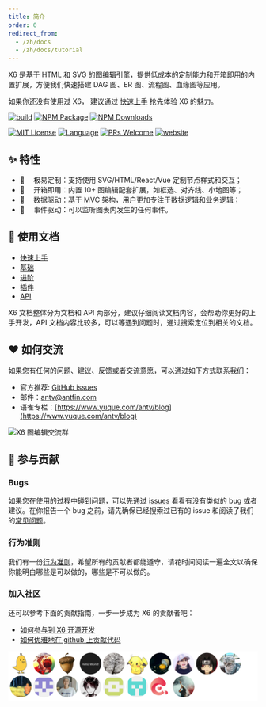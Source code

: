 ```yaml
---
title: 简介
order: 0
redirect_from:
  - /zh/docs
  - /zh/docs/tutorial
---
```


X6 是基于 HTML 和 SVG 的图编辑引擎，提供低成本的定制能力和开箱即用的内置扩展，方便我们快速搭建 DAG 图、ER 图、流程图、血缘图等应用。

如果你还没有使用过 X6， 建议通过 [快速上手](/tutorial/getting-started) 抢先体验 X6 的魅力。

<p align="left">
<a href="https://github.com/antvis/X6/actions/workflows/ci.yml"><img alt="build" src="https://img.shields.io/github/actions/workflow/status/antvis/x6/ci.yml?branch=master&logo=github&style=flat-square" /></a>
<a href="https://www.npmjs.com/package/@antv/x6"><img alt="NPM Package" src="https://img.shields.io/npm/v/@antv/x6.svg?style=flat-square" /></a>
<a href="https://www.npmjs.com/package/@antv/x6"><img alt="NPM Downloads" src="https://img.shields.io/npm/dm/@antv/x6?logo=npm&style=flat-square" /></a>
</p>

<p align="left">
<a href="/LICENSE"><img src="https://img.shields.io/github/license/antvis/x6?style=flat-square" alt="MIT License" /></a>
<a href="https://www.typescriptlang.org"><img alt="Language" src="https://img.shields.io/badge/language-TypeScript-blue.svg?style=flat-square" /></a>
<a href="https://github.com/antvis/x6/pulls"><img alt="PRs Welcome" src="https://img.shields.io/badge/PRs-Welcome-brightgreen.svg?style=flat-square" /></a>
<a href="https://x6.antv.antgroup.com"><img alt="website" src="https://img.shields.io/static/v1?label=&labelColor=505050&message=website&color=0076D6&style=flat-square&logo=google-chrome&logoColor=0076D6" /></a>
</p>

## ✨ 特性

- 🌱 　极易定制：支持使用 SVG/HTML/React/Vue 定制节点样式和交互；
- 🚀 　开箱即用：内置 10+ 图编辑配套扩展，如框选、对齐线、小地图等；
- 🧲 　数据驱动：基于 MVC 架构，用户更加专注于数据逻辑和业务逻辑；
- 💯 　事件驱动：可以监听图表内发生的任何事件。

## 🍉 使用文档

- [快速上手](/tutorial/getting-started)
- [基础](/tutorial/basic/graph)
- [进阶](/tutorial/intermediate/connection-point)
- [插件](/tutorial/plugins/transform)
- [API](/api/graph/graph)

X6 文档整体分为文档和 API 两部分，建议仔细阅读文档内容，会帮助你更好的上手开发，API 文档内容比较多，可以等遇到问题时，通过搜索定位到相关的文档。

## ❤️ 如何交流

如果您有任何的问题、建议、反馈或者交流意愿，可以通过如下方式联系我们：

- 官方推荐: [GitHub issues](https://github.com/antvis/X6/issues/new/choose)
- 邮件：[antv@antfin.com](mailto:antv@antfin.com)
- 语雀专栏：[https://www.yuque.com/antv/blog](https://www.yuque.com/antv/blog)

<img src="https://mdn.alipayobjects.com/huamei_f4t1bn/afts/img/A*AY2PSL5s0N4AAAAAAAAAAAAADtOHAQ/original" alt="X6 图编辑交流群" width="375" />

## 🤝 参与贡献

### Bugs

如果您在使用的过程中碰到问题，可以先通过 [issues](https://github.com/antvis/x6/issues) 看看有没有类似的 bug 或者建议。在你报告一个 bug 之前，请先确保已经搜索过已有的 issue 和阅读了我们的[常见问题](https://www.yuque.com/antv/x6/tox1ukbz5cw57qfy)。

### 行为准则

我们有一份[行为准则](https://github.com/antvis/X6/blob/master/CONTRIBUTING.zh-CN.md)，希望所有的贡献者都能遵守，请花时间阅读一遍全文以确保你能明白哪些是可以做的，哪些是不可以做的。

### 加入社区

还可以参考下面的贡献指南，一步一步成为 X6 的贡献者吧：

- [如何参与到 X6 开源开发](https://www.yuque.com/antv/x6/gcinvi)
- [如何优雅地在 github 上贡献代码](https://segmentfault.com/a/1190000000736629?u_atoken=b71f69b7-7d74-4e6c-a373-76e0a36e2c87&u_asession=01aGvG2P10Vrjamv5BFM7yX0X2_OcJ_XmHlitgQC_BVnNLlRLdwpnHYH8ma1b1UKRaX0KNBwm7Lovlpxjd_P_q4JsKWYrT3W_NKPr8w6oU7K93NVUbout2zcDySUWFprtJUe3R9QHfzEvknA4dzJmVTGBkFo3NEHBv0PZUm6pbxQU&u_asig=05FBplinh079EhmRTHTDgrLXp5aawipV_A-9VAsAs841tY8QeTTaaTvFKcH6odRhI4VX2pBdH5ae6FY2MiL2X_4yTqZp2jK-_nBOl2nesFZDM2RmF5JkBT_JWpU60Z6lY1hzgqVxFxj_uE1HnffLBmwa5Sl9NkdZ4_S8RH_A-AooP9JS7q8ZD7Xtz2Ly-b0kmuyAKRFSVJkkdwVUnyHAIJzZMNY1otqX6vcbPyd-A-Ld3WE-pEMt_G6ZtWjng8eWoZH_8T8uYGNepqxdb-gLe1IO3h9VXwMyh6PgyDIVSG1W-dzbV77H9pFSh5eWBVfcZZYGYDqHeX90h_yD6KfDquy8GWlAwW_v4wTa3IAdocwA0iaDksczFnALAG-4HaicdUmWspDxyAEEo4kbsryBKb9Q&u_aref=SU72jL%2FvYl46xrVouxNG%2FiEj5e0%3D)

<a href="https://github.com/antvis/x6/graphs/contributors">
  <img src="https://raw.githubusercontent.com/antvis/X6/master/CONTRIBUTORS.svg" alt="Contributors" />
</a>
